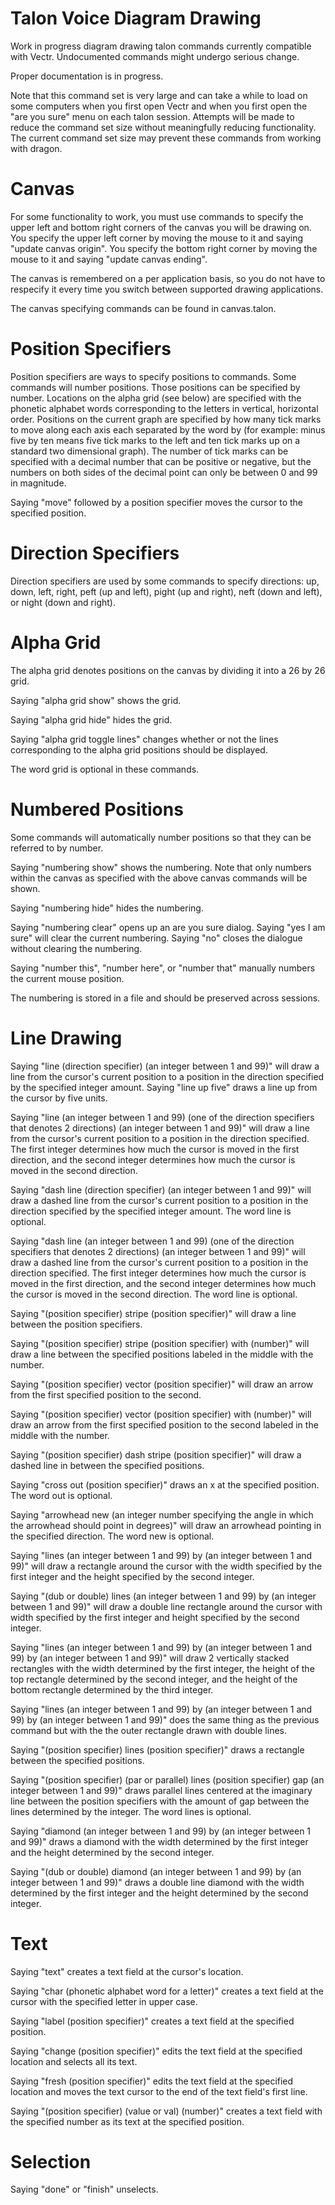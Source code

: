 # Talon Voice Diagram Drawing
Work in progress diagram drawing talon commands currently compatible with Vectr. Undocumented commands might undergo serious change.

Proper documentation is in progress.

Note that this command set is very large and can take a while to load on some computers when you first open Vectr and when you first open the "are you sure" menu on each talon session. Attempts will be made to reduce the command set size without meaningfully reducing functionality. The current command set size may prevent these commands from working with dragon.

# Canvas
For some functionality to work, you must use commands to specify the upper left and bottom right corners of the canvas you will be drawing on. You specify the upper left corner by moving the mouse to it and saying "update canvas origin". You specify the bottom right corner by moving the mouse to it and saying "update canvas ending".

The canvas is remembered on a per application basis, so you do not have to respecify it every time you switch between supported drawing applications.

The canvas specifying commands can be found in canvas.talon.

# Position Specifiers
Position specifiers are ways to specify positions to commands. Some commands will number positions. Those positions can be specified by number. Locations on the alpha grid (see below) are specified with the phonetic alphabet words corresponding to the letters in vertical, horizontal order. Positions on the current graph are specified by how many tick marks to move along each axis each separated by the word by (for example: minus five by ten means five tick marks to the left and ten tick marks up on a standard two dimensional graph). The number of tick marks can be specified with a decimal number that can be positive or negative, but the numbers on both sides of the decimal point can only be between 0 and 99 in magnitude.

Saying "move" followed by a position specifier moves the cursor to the specified position.

# Direction Specifiers
Direction specifiers are used by some commands to specify directions: up, down, left, right, peft (up and left), pight (up and right), neft (down and left), or night (down and right).

 # Alpha Grid
 The alpha grid denotes positions on the canvas by dividing it into a 26 by 26 grid.
 
  Saying "alpha grid show" shows the grid.
  
  Saying "alpha grid hide" hides the grid.
  
  Saying "alpha grid toggle lines" changes whether or not the lines corresponding to the alpha grid positions should be displayed.
  
  The word grid is optional in these commands.

# Numbered Positions
Some commands will automatically number positions so that they can be referred to by number.

Saying "numbering show" shows the numbering. Note that only numbers within the canvas as specified with the above canvas commands will be shown.

Saying "numbering hide" hides the numbering.

Saying "numbering clear" opens up an are you sure dialog. Saying "yes I am sure" will clear the current numbering. Saying "no" closes the dialogue without clearing the numbering.

Saying "number this", "number here", or "number that" manually numbers the current mouse position.

The numbering is stored in a file and should be preserved across sessions.

# Line Drawing
Saying "line (direction specifier) (an integer between 1 and 99)" will draw a line from the cursor's current position to a position in the direction specified by the specified integer amount. Saying "line up five" draws a line up from the cursor by five units.

Saying "line (an integer between 1 and 99) (one of the direction specifiers that denotes 2 directions) (an integer between 1 and 99)" will draw a line from the cursor's current position to a position in the direction specified. The first integer determines how much the cursor is moved in the first direction, and the second integer determines how much the cursor is moved in the second direction. 

Saying "dash line (direction specifier) (an integer between 1 and 99)" will draw a dashed line from the cursor's current position to a position in the direction specified by the specified integer amount. The word line is optional.

Saying "dash line (an integer between 1 and 99) (one of the direction specifiers that denotes 2 directions) (an integer between 1 and 99)" will draw a dashed line from the cursor's current position to a position in the direction specified. The first integer determines how much the cursor is moved in the first direction, and the second integer determines how much the cursor is moved in the second direction. The word line is optional.

Saying "(position specifier) stripe (position specifier)" will draw a line between the position specifiers.

Saying "(position specifier) stripe (position specifier) with (number)" will draw a line between the specified positions labeled in the middle with the number.

Saying "(position specifier) vector (position specifier)" will draw an arrow from the first specified position to the second.

Saying "(position specifier) vector (position specifier) with (number)" will draw an arrow from the first specified position to the second labeled in the middle with the number.

Saying "(position specifier) dash stripe (position specifier)" will draw a dashed line in between the specified positions.

Saying "cross out (position specifier)" draws an x at the specified position. The word out is optional.

Saying "arrowhead new (an integer number specifying the angle in which the arrowhead should point in degrees)" will draw an arrowhead pointing in the specified direction. The word new is optional.

Saying "lines (an integer between 1 and 99) by (an integer between 1 and 99)" will draw a rectangle around the cursor with the width specified by the first integer and the height specified by the second integer.

Saying "(dub or double) lines (an integer between 1 and 99) by (an integer between 1 and 99)" will draw a double line rectangle around the cursor with width specified by the first integer and height specified by the second integer.

Saying "lines (an integer between 1 and 99) by (an integer between 1 and 99) by (an integer between 1 and 99)" will draw 2 vertically stacked rectangles with the width determined by the first integer, the height of the top rectangle determined by the second integer, and the height of the bottom rectangle determined by the third integer.

Saying "lines (an integer between 1 and 99) by (an integer between 1 and 99) by (an integer between 1 and 99)" does the same thing as the previous command but with the the outer rectangle drawn with double lines.

Saying "(position specifier) lines (position specifier)" draws a rectangle between the specified positions.

Saying "(position specifier) (par or parallel) lines (position specifier) gap (an integer between 1 and 99)" draws parallel lines centered at the imaginary line between the position specifiers with the amount of gap between the lines determined by the integer. The word lines is optional.

Saying "diamond (an integer between 1 and 99) by (an integer between 1 and 99)" draws a diamond with the width determined by the first integer and the height determined by the second integer.

Saying "(dub or double) diamond (an integer between 1 and 99) by (an integer between 1 and 99)" draws a double line diamond with the width determined by the first integer and the height determined by the second integer.

# Text
Saying "text" creates a text field at the cursor's location.

Saying "char (phonetic alphabet word for a letter)" creates a text field at the cursor with the specified letter in upper case.

Saying "label (position specifier)" creates a text field at the specified position.

Saying "change (position specifier)" edits the text field at the specified location and selects all its text.

Saying "fresh (position specifier)" edits the text field at the specified location and moves the text cursor to the end of the text field's first line.

Saying "(position specifier) (value or val) (number)" creates a text field with the specified number as its text at the specified position.

# Selection
Saying "done" or "finish" unselects.
